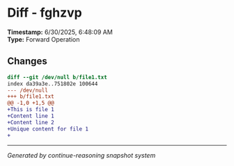 # Diff - fghzvp

**Timestamp:** 6/30/2025, 6:48:09 AM  
**Type:** Forward Operation

## Changes

```diff
diff --git /dev/null b/file1.txt
index da39a3e..751802e 100644
--- /dev/null
+++ b/file1.txt
@@ -1,0 +1,5 @@
+This is file 1
+Content line 1
+Content line 2
+Unique content for file 1
+

```

---
*Generated by continue-reasoning snapshot system*
